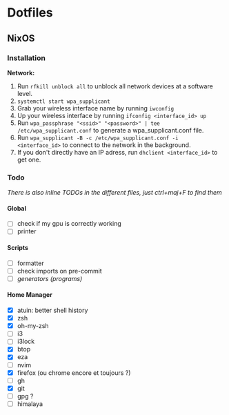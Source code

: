 # Dotfiles

## NixOS

### Installation

**Network:**
1. Run `rfkill unblock all` to unblock all network devices at a software level.
2. `systemctl start wpa_supplicant`
3. Grab your wireless interface name by running `iwconfig`
4. Up your wireless interface by running `ifconfig <interface_id> up`
5. Run `wpa_passphrase "<ssid>" "<password>" | tee /etc/wpa_supplicant.conf` to generate a wpa_supplicant.conf file.
6. Run `wpa_supplicant -B -c /etc/wpa_supplicant.conf -i <interface_id>` to connect to the network in the background.
7. If you don't directly have an IP adress, run `dhclient <interface_id>` to get one.

### Todo

*There is also inline TODOs in the different files, just ctrl+maj+F to find them*

#### Global

- [ ] check if my gpu is correctly working
- [ ] printer

#### Scripts

- [ ] formatter
- [ ] check imports on pre-commit
- [ ] *generators (programs)*

#### Home Manager

- [x] atuin: better shell history
- [x] zsh
- [x] oh-my-zsh
- [ ] i3
- [ ] i3lock
- [x] btop
- [x] eza
- [ ] nvim
- [x] firefox (ou chrome encore et toujours ?)
- [ ] gh
- [x] git
- [ ] gpg ?
- [ ] himalaya